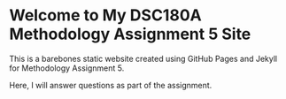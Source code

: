 # Welcome to My DSC180A Methodology Assignment 5 Site

This is a barebones static website created using GitHub Pages and Jekyll for Methodology Assignment 5.

Here, I will answer questions as part of the assignment.
